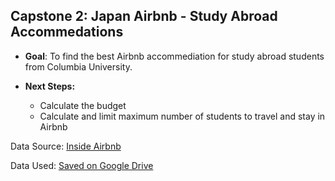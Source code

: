 ## Capstone 2: Japan Airbnb - Study Abroad Accommedations

* **Goal**: To find the best Airbnb accommediation for study abroad students from Columbia University.

* **Next Steps:**
    *  Calculate the budget
    *  Calculate and limit maximum number of students to travel and stay in Airbnb

Data Source: [Inside Airbnb](http://insideairbnb.com/get-the-data.html)

Data Used: [Saved on Google Drive](https://bit.ly/2BYg5n0)